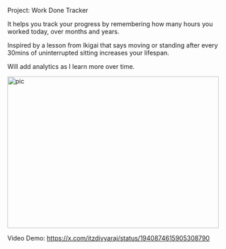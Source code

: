 Project: Work Done Tracker

It helps you track your progress by remembering how many hours you worked today, over months and years.

Inspired by a lesson from Ikigai that says moving or standing after every 30mins of uninterrupted sitting increases your lifespan.

Will add analytics as I learn more over time.

<img width="477" height="342" alt="pic" src="https://github.com/user-attachments/assets/8037fa3d-3b84-4e4c-b99c-8ca8fcf38950" />

Video Demo: https://x.com/itzdivyaraj/status/1940874615905308790


